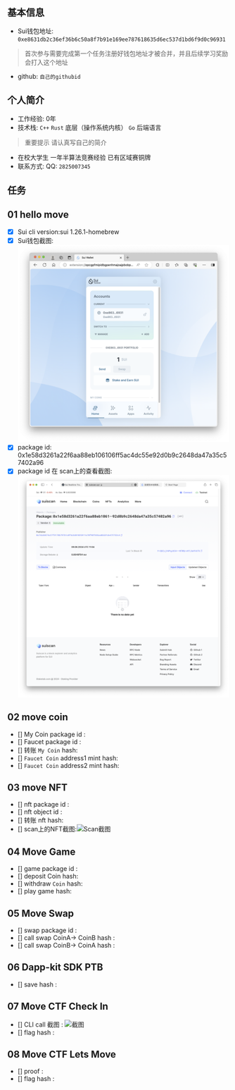 ## 基本信息
- Sui钱包地址: `0xe8631db2c36ef36b6c50a8f7b91e169ee787618635d6ec537d1bd6f9d0c96931`
> 首次参与需要完成第一个任务注册好钱包地址才被合并，并且后续学习奖励会打入这个地址
- github: `自己的githubid`

## 个人简介
- 工作经验: 0年
- 技术栈: `C++` `Rust` 底层（操作系统内核） `Go` 后端语言 
> 重要提示 请认真写自己的简介
- 在校大学生 一年半算法竞赛经验 已有区域赛铜牌  
- 联系方式: QQ: `2825007345` 

## 任务

##   01 hello move  
- [x] Sui cli version:sui 1.26.1-homebrew
- [x] Sui钱包截图: ![Sui钱包截图](./images/1.png)
- [x] package id: 0x1e58d3261a22f6aa88eb106106ff5ac4dc55e92d0b9c2648da47a35c57402a96
- [x] package id 在 scan上的查看截图:![Scan截图](./images/2.png)

##   02 move coin
- [] My Coin package id : 
- [] Faucet package id : 
- [] 转账 `My Coin` hash:
- [] `Faucet Coin` address1 mint hash:
- [] `Faucet Coin` address2 mint hash:

##   03 move NFT
- [] nft package id :
- [] nft object id : 
- [] 转账 nft  hash:
- [] scan上的NFT截图:![Scan截图](./images/你的图片地址)

##   04 Move Game
- [] game package id :
- [] deposit Coin hash:
- [] withdraw `Coin` hash:
- [] play game hash:

##   05 Move Swap
- [] swap package id :
- [] call swap CoinA-> CoinB  hash :
- [] call swap CoinB-> CoinA  hash :

##   06 Dapp-kit SDK PTB
- [] save hash :

##   07 Move CTF Check In
- [] CLI call 截图 : ![截图](./images/你的图片地址)
- [] flag hash :

##   08 Move CTF Lets Move
- [] proof : 
- [] flag hash :
